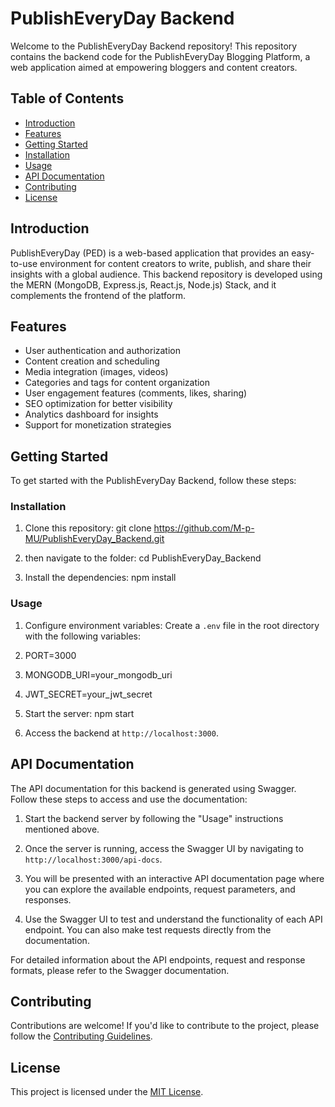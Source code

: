 # PublishEveryDay Backend
Welcome to the PublishEveryDay Backend repository! This repository contains the backend code for the PublishEveryDay Blogging Platform, a web application aimed at empowering bloggers and content creators.

## Table of Contents

- [Introduction](#introduction)
- [Features](#features)
- [Getting Started](#getting-started)
- [Installation](#installation)
- [Usage](#usage)
- [API Documentation](#api-documentation)
- [Contributing](#contributing)
- [License](#license)

## Introduction

PublishEveryDay (PED) is a web-based application that provides an easy-to-use environment for content creators to write, publish, and share their insights with a global audience. This backend repository is developed using the MERN (MongoDB, Express.js, React.js, Node.js) Stack, and it complements the frontend of the platform.

## Features

- User authentication and authorization
- Content creation and scheduling
- Media integration (images, videos)
- Categories and tags for content organization
- User engagement features (comments, likes, sharing)
- SEO optimization for better visibility
- Analytics dashboard for insights
- Support for monetization strategies

## Getting Started

To get started with the PublishEveryDay Backend, follow these steps:

### Installation

1. Clone this repository:
git clone https://github.com/M-p-MU/PublishEveryDay_Backend.git
2. then navigate to the folder: cd PublishEveryDay_Backend

3. Install the dependencies:
 npm install

### Usage

1. Configure environment variables:
Create a `.env` file in the root directory with the following variables:
  1. PORT=3000
  2. MONGODB_URI=your_mongodb_uri
  3. JWT_SECRET=your_jwt_secret

2. Start the server:
npm start

3. Access the backend at `http://localhost:3000`.

## API Documentation

The API documentation for this backend is generated using Swagger. Follow these steps to access and use the documentation:

1. Start the backend server by following the "Usage" instructions mentioned above.

2. Once the server is running, access the Swagger UI by navigating to `http://localhost:3000/api-docs`.

3. You will be presented with an interactive API documentation page where you can explore the available endpoints, request parameters, and responses.

4. Use the Swagger UI to test and understand the functionality of each API endpoint. You can also make test requests directly from the documentation.

For detailed information about the API endpoints, request and response formats, please refer to the Swagger documentation.

## Contributing

Contributions are welcome! If you'd like to contribute to the project, please follow the [Contributing Guidelines](CONTRIBUTING.md).

## License

This project is licensed under the [MIT License](LICENSE).


